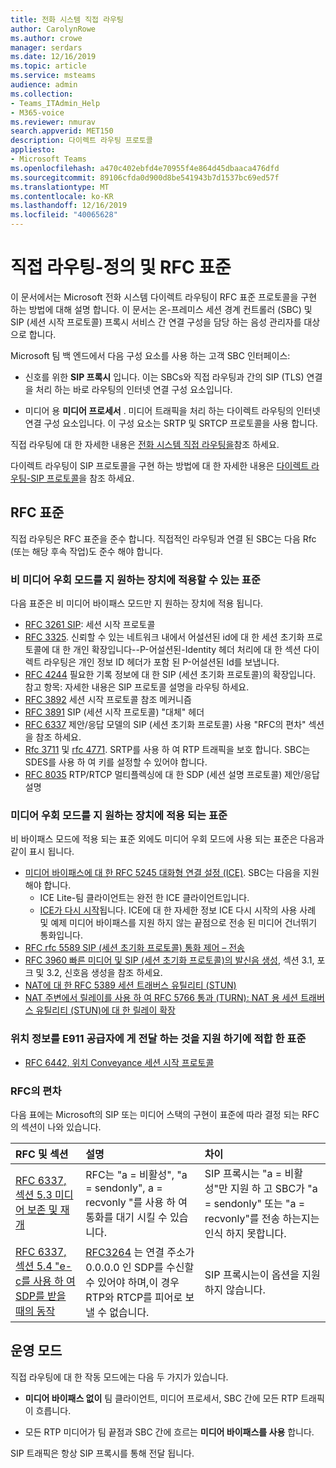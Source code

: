 ```yaml
---
title: 전화 시스템 직접 라우팅
author: CarolynRowe
ms.author: crowe
manager: serdars
ms.date: 12/16/2019
ms.topic: article
ms.service: msteams
audience: admin
ms.collection:
- Teams_ITAdmin_Help
- M365-voice
ms.reviewer: nmurav
search.appverid: MET150
description: 다이렉트 라우팅 프로토콜
appliesto:
- Microsoft Teams
ms.openlocfilehash: a470c402ebfd4e70955f4e864d45dbaaca476dfd
ms.sourcegitcommit: 89106cfda0d900d8be541943b7d1537bc69ed57f
ms.translationtype: MT
ms.contentlocale: ko-KR
ms.lasthandoff: 12/16/2019
ms.locfileid: "40065628"
---
```

# <a name="direct-routing---definitions-and-rfc-standards"></a>직접 라우팅-정의 및 RFC 표준

이 문서에서는 Microsoft 전화 시스템 다이렉트 라우팅이 RFC 표준 프로토콜을 구현 하는 방법에 대해 설명 합니다. 이 문서는 온-프레미스 세션 경계 컨트롤러 (SBC) 및 SIP (세션 시작 프로토콜) 프록시 서비스 간 연결 구성을 담당 하는 음성 관리자를 대상으로 합니다.

Microsoft 팀 백 엔드에서 다음 구성 요소를 사용 하는 고객 SBC 인터페이스: 

- 신호를 위한 **SIP 프록시** 입니다. 이는 SBCs와 직접 라우팅과 간의 SIP (TLS) 연결을 처리 하는 바로 라우팅의 인터넷 연결 구성 요소입니다.

- 미디어 용 **미디어 프로세서** . 미디어 트래픽을 처리 하는 다이렉트 라우팅의 인터넷 연결 구성 요소입니다. 이 구성 요소는 SRTP 및 SRTCP 프로토콜을 사용 합니다.


직접 라우팅에 대 한 자세한 내용은 [전화 시스템 직접 라우팅을](direct-routing-landing-page.md)참조 하세요.

다이렉트 라우팅이 SIP 프로토콜을 구현 하는 방법에 대 한 자세한 내용은 [다이렉트 라우팅-SIP 프로토콜](direct-routing-protocols-sip.md)을 참조 하세요.

## <a name="rfc-standards"></a>RFC 표준

직접 라우팅은 RFC 표준을 준수 합니다.  직접적인 라우팅과 연결 된 SBC는 다음 Rfc (또는 해당 후속 작업)도 준수 해야 합니다. 

### <a name="standards-applicable-to-devices-that-support-non-media-bypass-mode"></a>비 미디어 우회 모드를 지 원하는 장치에 적용할 수 있는 표준 

다음 표준은 비 미디어 바이패스 모드만 지 원하는 장치에 적용 됩니다.

- [RFC 3261 SIP](https://tools.ietf.org/html/rfc3261): 세션 시작 프로토콜
- [RFC 3325](https://www.ietf.org/rfc/rfc3325). 신뢰할 수 있는 네트워크 내에서 어설션된 id에 대 한 세션 초기화 프로토콜에 대 한 개인 확장입니다--P-어설션된-Identity 헤더 처리에 대 한 섹션 다이렉트 라우팅은 개인 정보 ID 헤더가 포함 된 P-어설션된 Id를 보냅니다. 
- [RFC 4244](https://www.ietf.org/rfc/rfc4244.txt) 필요한 기록 정보에 대 한 SIP (세션 초기화 프로토콜)의 확장입니다. 참고 항목: 자세한 내용은 SIP 프로토콜 설명을 라우팅 하세요.
- [RFC 3892](https://www.ietf.org/rfc/rfc3892.txt) 세션 시작 프로토콜 참조 메커니즘
- [RFC 3891](https://www.ietf.org/rfc/rfc3891.txt) SIP (세션 시작 프로토콜) "대체" 헤더 
- [RFC 6337](https://tools.ietf.org/html/rfc6337) 제안/응답 모델의 SIP (세션 초기화 프로토콜) 사용
  "RFC의 편차" 섹션을 참조 하세요.
- [Rfc 3711](https://tools.ietf.org/html/rfc3711) 및 [rfc 4771](https://tools.ietf.org/html/rfc4771). SRTP를 사용 하 여 RTP 트래픽을 보호 합니다. SBC는 SDES를 사용 하 여 키를 설정할 수 있어야 합니다. 
- [RFC 8035](https://www.ietf.org/rfc/rfc8035.txt) RTP/RTCP 멀티플렉싱에 대 한 SDP (세션 설명 프로토콜) 제안/응답 설명

### <a name="standards-applicable-to-devices-that-support-media-bypass-mode"></a>미디어 우회 모드를 지 원하는 장치에 적용 되는 표준

비 바이패스 모드에 적용 되는 표준 외에도 미디어 우회 모드에 사용 되는 표준은 다음과 같이 표시 됩니다.

- [미디어 바이패스에 대 한 RFC 5245 대화형 연결 설정 (ICE)](https://tools.ietf.org/html/rfc5245).  SBC는 다음을 지원 해야 합니다.
  - ICE Lite-팀 클라이언트는 완전 한 ICE 클라이언트입니다.
  - [ICE가 다시 시작](https://tools.ietf.org/html/rfc5245#section-9.1.1.1)됩니다. ICE에 대 한 자세한 정보 ICE 다시 시작의 사용 사례 및 예제 미디어 바이패스를 지원 하지 않는 끝점으로 전송 된 미디어 건너뛰기 통화입니다.   
- [RFC rfc 5589 SIP (세션 초기화 프로토콜) 통화 제어 – 전송](https://tools.ietf.org/html/rfc5589) 
- [RFC 3960 빠른 미디어 및 SIP (세션 초기화 프로토콜)의 발신음 생성](https://tools.ietf.org/html/rfc3960), 섹션 3.1, 포크 및 3.2, 신호음 생성을 참조 하세요. 
- [NAT에 대 한 RFC 5389 세션 트래버스 유틸리티 (STUN)](https://tools.ietf.org/html/rfc5389)
- [NAT 주변에서 릴레이를 사용 하 여 RFC 5766 통과 (TURN): NAT 용 세션 트래버스 유틸리티 (STUN)에 대 한 릴레이 확장](https://tools.ietf.org/html/rfc5766)

### <a name="standards-applicable-to-support-conveying-location-information-to-e911-providers"></a>위치 정보를 E911 공급자에 게 전달 하는 것을 지원 하기에 적합 한 표준

- [RFC 6442, 위치 Conveyance 세션 시작 프로토콜](https://tools.ietf.org/html/rfc6442)

### <a name="deviations-from-the-rfcs"></a>RFC의 편차

다음 표에는 Microsoft의 SIP 또는 미디어 스택의 구현이 표준에 따라 결정 되는 RFC의 섹션이 나와 있습니다.

| RFC 및 섹션 | 설명 | 차이 |
| :---------------------  |:---------------------- |:-----------------------|
| [RFC 6337, 섹션 5.3 미디어 보존 및 재개](https://tools.ietf.org/html/rfc6337#section-5.3) | RFC는 "a = 비활성", "a = sendonly", a = recvonly "를 사용 하 여 통화를 대기 시킬 수 있습니다. |SIP 프록시는 "a = 비활성"만 지원 하 고 SBC가 "a = sendonly" 또는 "a = recvonly"를 전송 하는지는 인식 하지 못합니다.
| [RFC 6337, 섹션 5.4 "e-c를 사용 하 여 SDP를 받을 때의 동작](https://tools.ietf.org/html/rfc6337#section-5.4) | [RFC3264](https://tools.ietf.org/html/rfc3264) 는 연결 주소가 0.0.0.0 인 SDP를 수신할 수 있어야 하며,이 경우 RTP와 RTCP를 피어로 보낼 수 없습니다. | SIP 프록시는이 옵션을 지원 하지 않습니다. |

## <a name="operational-modes"></a>운영 모드

직접 라우팅에 대 한 작동 모드에는 다음 두 가지가 있습니다.

- **미디어 바이패스 없이** 팀 클라이언트, 미디어 프로세서, SBC 간에 모든 RTP 트래픽이 흐릅니다.  

- 모든 RTP 미디어가 팀 끝점과 SBC 간에 흐르는 **미디어 바이패스를 사용** 합니다. 

SIP 트래픽은 항상 SIP 프록시를 통해 전달 됩니다.   
